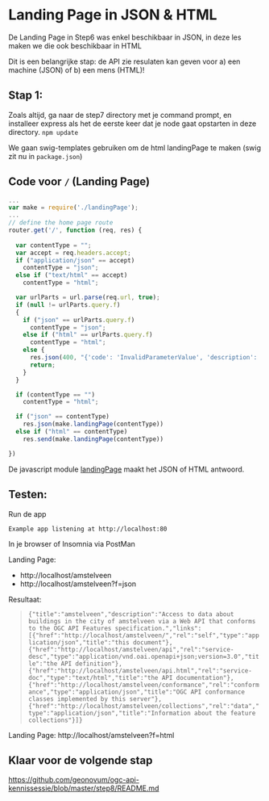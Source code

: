 # Landing Page in JSON & HTML

De Landing Page in Step6 was enkel beschikbaar in JSON, in deze les maken we die ook beschikbaar in HTML

Dit is een belangrijke stap: de API zie resulaten kan geven voor a) een machine (JSON) of b) een mens (HTML)!

## Stap 1:
Zoals altijd, ga naar de step7 directory met je command prompt, en installeer express als het de eerste keer dat je node gaat opstarten in deze directory. `npm update`

We gaan swig-templates gebruiken om de html landingPage te maken (swig zit nu in `package.json`)

## Code voor `/` (Landing Page)

```javascript
...
var make = require('./landingPage');
...
// define the home page route
router.get('/', function (req, res) {
  
  var contentType = "";
  var accept = req.headers.accept;
  if ("application/json" == accept)
    contentType = "json";
  else if ("text/html" == accept)
    contentType = "html";

  var urlParts = url.parse(req.url, true);
  if (null != urlParts.query.f)
  {
    if ("json" == urlParts.query.f)
      contentType = "json";
    else if ("html" == urlParts.query.f)
      contentType = "html";
    else {
      res.json(400, "{'code': 'InvalidParameterValue', 'description': 'Invalid format'}");
      return;
    }
  }

  if (contentType == "")
    contentType = "html";

  if ("json" == contentType)
    res.json(make.landingPage(contentType))
  else if ("html" == contentType)
    res.send(make.landingPage(contentType))

})
```

De javascript module [landingPage](https://github.com/geonovum/ogc-api-kennissessie/tree/master/step7/landingPage.js) maakt het JSON of HTML antwoord.


## Testen:
Run de app

`Example app listening at http://localhost:80`

In je browser of Insomnia via PostMan

Landing Page:
- http://localhost/amstelveen
- http://localhost/amstelveen?f=json

Resultaat:

> `{"title":"amstelveen","description":"Access to data about buildings in the city of amstelveen via a Web API that conforms to the OGC API Features specification.","links":[{"href":"http://localhost/amstelveen/","rel":"self","type":"application/json","title":"this document"},{"href":"http://localhost/amstelveen/api","rel":"service-desc","type":"application/vnd.oai.openapi+json;version=3.0","title":"the API definition"},{"href":"http://localhost/amstelveen/api.html","rel":"service-doc","type":"text/html","title":"the API documentation"},{"href":"http://localhost/amstelveen/conformance","rel":"conformance","type":"application/json","title":"OGC API conformance classes implemented by this server"},{"href":"http://localhost/amstelveen/collections","rel":"data","type":"application/json","title":"Information about the feature collections"}]}`

Landing Page:
http://localhost/amstelveen?f=html

## Klaar voor de volgende stap
https://github.com/geonovum/ogc-api-kennissessie/blob/master/step8/README.md
